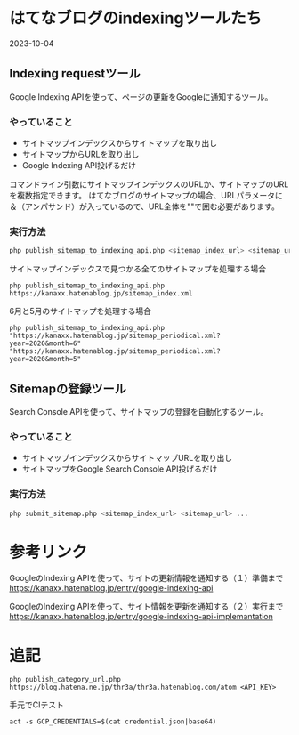 # はてなブログのindexingツールたち

2023-10-04

## Indexing requestツール

Google Indexing APIを使って、ページの更新をGoogleに通知するツール。

### やっていること

- サイトマップインデックスからサイトマップを取り出し
- サイトマップからURLを取り出し
- Google Indexing API投げるだけ

コマンドライン引数にサイトマップインデックスのURLか、サイトマップのURLを複数指定できます。
はてなブログのサイトマップの場合、URLパラメータに＆（アンパサンド）が入っているので、URL全体を""で囲む必要があります。

### 実行方法
```bash
php publish_sitemap_to_indexing_api.php <sitemap_index_url> <sitemap_url> ...
```

サイトマップインデックスで見つかる全てのサイトマップを処理する場合
```
php publish_sitemap_to_indexing_api.php https://kanaxx.hatenablog.jp/sitemap_index.xml
```

6月と5月のサイトマップを処理する場合
```
php publish_sitemap_to_indexing_api.php "https://kanaxx.hatenablog.jp/sitemap_periodical.xml?year=2020&month=6" "https://kanaxx.hatenablog.jp/sitemap_periodical.xml?year=2020&month=5"
```

## Sitemapの登録ツール
Search Console APIを使って、サイトマップの登録を自動化するツール。

### やっていること

- サイトマップインデックスからサイトマップURLを取り出し
- サイトマップをGoogle Search Console API投げるだけ

### 実行方法
```bash
php submit_sitemap.php <sitemap_index_url> <sitemap_url> ...
```



# 参考リンク
GoogleのIndexing APIを使って、サイトの更新情報を通知する（１）準備まで
https://kanaxx.hatenablog.jp/entry/google-indexing-api

GoogleのIndexing APIを使って、サイト情報を更新を通知する（２）実行まで
https://kanaxx.hatenablog.jp/entry/google-indexing-api-implemantation


# 追記

```
php publish_category_url.php https://blog.hatena.ne.jp/thr3a/thr3a.hatenablog.com/atom <API_KEY>
```

手元でCIテスト

```
act -s GCP_CREDENTIALS=$(cat credential.json|base64)
```
